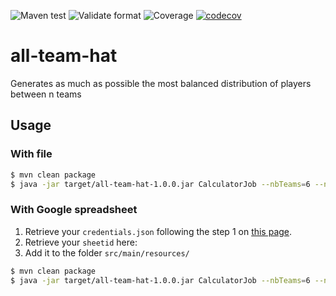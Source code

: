 ![Maven test](https://github.com/julien-gm/all-team-hat/workflows/Maven%20test/badge.svg?branche=master)
![Validate format](https://github.com/julien-gm/all-team-hat/workflows/Validate%20format/badge.svg?branche=master)
![Coverage](https://github.com/julien-gm/all-team-hat/workflows/Coverage/badge.svg?branche=master)
[![codecov](https://codecov.io/gh/julien-gm/all-team-hat/branch/master/graph/badge.svg)](https://codecov.io/gh/julien-gm/all-team-hat)

# all-team-hat
Generates as much as possible the most balanced distribution of players between n teams

## Usage


### With file

```bash
$ mvn clean package
$ java -jar target/all-team-hat-1.0.0.jar CalculatorJob --nbTeams=6 --nbRuns=20 -file my_file.csv
```

### With Google spreadsheet

1. Retrieve your `credentials.json` following the step 1 on [this page](https://developers.google.com/sheets/api/quickstart/java).
1. Retrieve your `sheetid` here: 
1. Add it to the folder `src/main/resources/`

```bash
$ mvn clean package
$ java -jar target/all-team-hat-1.0.0.jar CalculatorJob --nbTeams=6 --nbRuns=20 -sheet my_sheet_id
```
